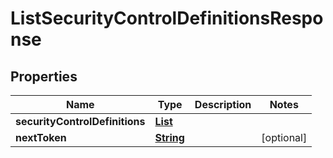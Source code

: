 

# ListSecurityControlDefinitionsResponse


## Properties

| Name | Type | Description | Notes |
|------------ | ------------- | ------------- | -------------|
|**securityControlDefinitions** | [**List**](List.md) |  |  |
|**nextToken** | [**String**](String.md) |  |  [optional] |



